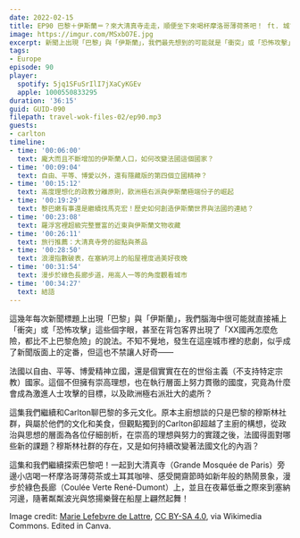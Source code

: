 ```yaml
---
date: 2022-02-15
title: EP90 巴黎＋伊斯蘭＝？來大清真寺走走，順便坐下來喝杯摩洛哥薄荷茶吧！ ft. 城市豆沙包 Carlton
image: https://imgur.com/MSxbO7E.jpg
excerpt: 新聞上出現「巴黎」與「伊斯蘭」，我們最先想到的可能就是「衝突」或「恐怖攻擊」。不斷增加的伊斯蘭人口正在如何改變這座城市的面貌？極度重視平等的國度，又為何會是恐怖攻擊目標與右派崛起之地？這集和我們一起認識巴黎的穆斯林社群，到大清真寺旁喝杯摩洛哥薄荷茶，再從綠色長廊一路走到塞納河畔度過浪漫的巴黎之夜！
tags:
- Europe
episode: 90
player:
  spotify: 5jq1SFuSrIlI7jXaCyKGEv
  apple: 1000550833295
duration: '36:15'
guid: GUID-090
filepath: travel-wok-files-02/ep90.mp3
guests:
- carlton
timeline:
- time: '00:06:00'
  text: 龐大而且不斷增加的伊斯蘭人口，如何改變法國這個國家？
- time: '00:09:04'
  text: 自由、平等、博愛以外，還有隱藏版的第四個立國精神？
- time: '00:15:12'
  text: 高度理想化的政教分離原則，歐洲極右派與伊斯蘭極端份子的崛起
- time: '00:19:29'
  text: 黎巴嫩有事還是繼續找馬克宏！歷史如何創造伊斯蘭世界與法國的連結？
- time: '00:23:08'
  text: 羅浮宮裡超級完整豐富的近東與伊斯蘭文物收藏
- time: '00:26:11'
  text: 旅行推薦：大清真寺旁的甜點與茶品
- time: '00:28:50'
  text: 浪漫指數破表，在塞納河上的船屋裡度過美好夜晚
- time: '00:31:54'
  text: 漫步於綠色長廊步道，用高人一等的角度觀看城市
- time: '00:34:27'
  text: 結語
---
```

這幾年每次新聞標題上出現「巴黎」與「伊斯蘭」，我們腦海中很可能就直接補上「衝突」或「恐怖攻擊」這些個字眼，甚至在背包客界出現了「XX國再怎麼危險，都比不上巴黎危險」的說法。不知不覺地，發生在這座城市裡的悲劇，似乎成了新聞版面上的定番，但這也不禁讓人好奇——

法國以自由、平等、博愛精神立國，還是個實實在在的世俗主義（不支持特定宗教）國家。這個不但擁有崇高理想，也在執行層面上努力貫徹的國度，究竟為什麼會成為激進人士攻擊的目標，以及歐洲極右派壯大的處所？

這集我們繼續和Carlton聊巴黎的多元文化。原本主廚想談的只是巴黎的穆斯林社群，與屬於他們的文化和美食，但觀點獨到的Carlton卻超越了主廚的構想，從政治與思想的層面為各位仔細剖析，在崇高的理想與努力的實踐之後，法國得面對哪些新的課題？穆斯林社群的存在，又是如何持續改變著法國文化的內涵？

這集和我們繼續探索巴黎吧！一起到大清真寺（Grande Mosquée de Paris）旁邊小店喝一杯摩洛哥薄荷茶或土耳其咖啡、感受開齋節時如新年般的熱鬧景象，漫步於綠色長廊（Coulée Verte René-Dumont）上，並且在夜幕低垂之際來到塞納河邊，隨著粼粼波光與悠揚樂聲在船屋上翩然起舞！

Image credit: [Marie Lefebvre de Lattre](https://commons.wikimedia.org/wiki/File:Fontaine_au_socle_d%27%C3%A9toile_%C3%A0_la_Mosqu%C3%A9e_de_Paris.jpg), [CC BY-SA 4.0](https://creativecommons.org/licenses/by-sa/4.0), via Wikimedia Commons. Edited in Canva.